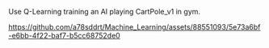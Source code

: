 Use Q-Learning training an AI playing CartPole_v1 in gym.


https://github.com/a78sddrt/Machine_Learning/assets/88551093/5e73a6bf-e6bb-4f22-baf7-b5cc68752de0

